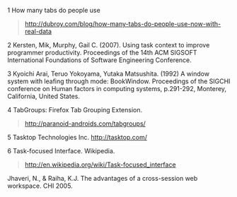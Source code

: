 1    How many tabs do people use
> http://dubroy.com/blog/how-many-tabs-do-people-use-now-with-real-data

2    Kersten, Mik, Murphy, Gail C. (2007). Using task context to improve programmer productivity. Proceedings of the 14th ACM SIGSOFT International Foundations of Software Engineering Conference.

3    Kyoichi Arai, Teruo Yokoyama, Yutaka Matsushita. (1992) A window system with leafing through mode: BookWindow. Proceedings of the SIGCHI conference on Human factors in computing systems, p.291-292, Monterey, California, United States.

4    TabGroups: Firefox Tab Grouping Extension.
> http://paranoid-androids.com/tabgroups/

5    Tasktop Technologies Inc. http://tasktop.com/

6    Task-focused Interface. Wikipedia.
> http://en.wikipedia.org/wiki/Task-focused_interface

Jhaveri, N., & Raiha, K.J. The advantages of a cross-session web workspace. CHI 2005.